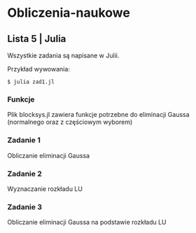 # Obliczenia-naukowe
## Lista 5 | Julia

Wszystkie zadania są napisane w Julii.

Przykład wywowania:
```Shell
$ julia zad1.jl
```

### Funkcje
Plik blocksys.jl zawiera funkcje potrzebne do eliminacji Gaussa (normalnego oraz z częściowym wyborem)

### Zadanie 1
Obliczanie eliminacji Gaussa

### Zadanie 2
Wyznaczanie rozkładu LU

### Zadanie 3
Obliczanie eliminacji Gaussa na podstawie rozkładu LU
